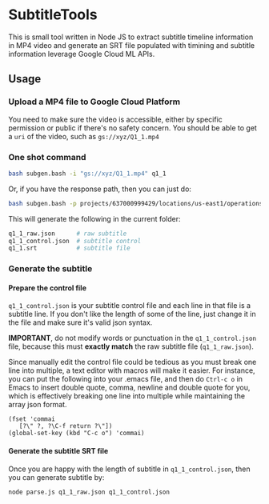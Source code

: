 # SubtitleTools

This is small tool written in Node JS to extract subtitle timeline information in MP4 video and generate an SRT file populated with timining and subtitle information leverage Google Cloud ML APIs.

## Usage

### Upload a MP4 file to Google Cloud Platform

You need to make sure the video is accessible, either by specific permission or public if there's no safety concern. You should be able to get a `uri` of the video, such as `gs://xyz/Q1_1.mp4`

### One shot command

```bash
bash subgen.bash -i "gs://xyz/Q1_1.mp4" q1_1
```

Or, if you have the response path, then you can just do:
```bash
bash subgen.bash -p projects/637000999429/locations/us-east1/operations/643114718460463482933 q1_1
```

This will generate the following in the current folder:

```bash
q1_1_raw.json      # raw subtitle
q1_1_control.json  # subtitle control
q1_1.srt           # subtitle file
```

### Generate the subtitle

#### Prepare the control file

`q1_1_control.json` is your subtitle control file and each line in that file is a subtitle line. If you don't like the length of some of the line, just change it in the file and make sure it's valid json syntax.

**IMPORTANT**, do not modify words or punctuation in the `q1_1_control.json` file, because this must **exactly match** the raw subtitle file (`q1_1_raw.json`).

Since manually edit the control file could be tedious as you must break one line into multiple, a text editor with macros will make it easier. For instance, you can put the following into your .emacs file, and then do `Ctrl-c o` in Emacs to insert double quote, comma, newline and double quote for you, which is effectively breaking one line into multiple while maintaining the array json format.

```emacs
(fset 'commai
   [?\" ?, ?\C-f return ?\"])
(global-set-key (kbd "C-c o") 'commai)
```

#### Generate the subtitle SRT file

Once you are happy with the length of subtitle in `q1_1_control.json`, then you can generate subtitle by:

```bash
node parse.js q1_1_raw.json q1_1_control.json
```
